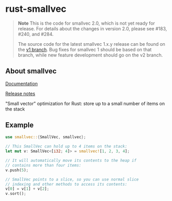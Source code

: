 rust-smallvec
=============

> **Note**
> This is the code for smallvec 2.0, which is not yet ready for release.  For
> details about the changes in version 2.0, please see #183, #240, and #284.
>
> The source code for the latest smallvec 1.x.y release can be found on the
> [v1 branch].  Bug fixes for smallvec 1 should be based on that branch, while
> new feature development should go on the v2 branch.

[v1 branch]: https://github.com/servo/rust-smallvec/tree/v1

## About smallvec

[Documentation](https://docs.rs/smallvec/)

[Release notes](https://github.com/servo/rust-smallvec/releases)

"Small vector" optimization for Rust: store up to a small number of items on the stack

## Example

```rust
use smallvec::{SmallVec, smallvec};
    
// This SmallVec can hold up to 4 items on the stack:
let mut v: SmallVec<[i32; 4]> = smallvec![1, 2, 3, 4];

// It will automatically move its contents to the heap if
// contains more than four items:
v.push(5);

// SmallVec points to a slice, so you can use normal slice
// indexing and other methods to access its contents:
v[0] = v[1] + v[2];
v.sort();
```
